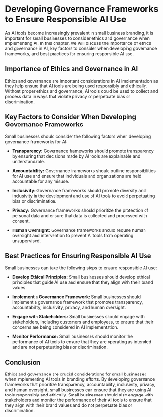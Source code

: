 Developing Governance Frameworks to Ensure Responsible AI Use
==============================================================================================================================

As AI tools become increasingly prevalent in small business branding, it is important for small businesses to consider ethics and governance when implementing AI. In this chapter, we will discuss the importance of ethics and governance in AI, key factors to consider when developing governance frameworks, and best practices for ensuring responsible AI use.

Importance of Ethics and Governance in AI
-----------------------------------------

Ethics and governance are important considerations in AI implementation as they help ensure that AI tools are being used responsibly and ethically. Without proper ethics and governance, AI tools could be used to collect and process data in ways that violate privacy or perpetuate bias or discrimination.

Key Factors to Consider When Developing Governance Frameworks
-------------------------------------------------------------

Small businesses should consider the following factors when developing governance frameworks for AI:

* **Transparency:** Governance frameworks should promote transparency by ensuring that decisions made by AI tools are explainable and understandable.

* **Accountability:** Governance frameworks should outline responsibilities for AI use and ensure that individuals and organizations are held accountable for any misuse.

* **Inclusivity:** Governance frameworks should promote diversity and inclusivity in the development and use of AI tools to avoid perpetuating bias or discrimination.

* **Privacy:** Governance frameworks should prioritize the protection of personal data and ensure that data is collected and processed with consent.

* **Human Oversight:** Governance frameworks should require human oversight and intervention to prevent AI tools from operating unsupervised.

Best Practices for Ensuring Responsible AI Use
----------------------------------------------

Small businesses can take the following steps to ensure responsible AI use:

* **Develop Ethical Principles:** Small businesses should develop ethical principles that guide AI use and ensure that they align with their brand values.

* **Implement a Governance Framework:** Small businesses should implement a governance framework that promotes transparency, accountability, inclusivity, privacy, and human oversight.

* **Engage with Stakeholders:** Small businesses should engage with stakeholders, including customers and employees, to ensure that their concerns are being considered in AI implementation.

* **Monitor Performance:** Small businesses should monitor the performance of AI tools to ensure that they are operating as intended and are not perpetuating bias or discrimination.

Conclusion
----------

Ethics and governance are crucial considerations for small businesses when implementing AI tools in branding efforts. By developing governance frameworks that prioritize transparency, accountability, inclusivity, privacy, and human oversight, small businesses can ensure that they are using AI tools responsibly and ethically. Small businesses should also engage with stakeholders and monitor the performance of their AI tools to ensure that they align with their brand values and do not perpetuate bias or discrimination.
